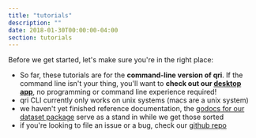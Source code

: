 ```yaml
---
title: "tutorials"
description: ""
date: 2018-01-30T00:00:00-04:00
section: tutorials
---
```


Before we get started, let's make sure you're in the right place:

* So far, these tutorials are for the **command-line version of qri**. If the command line isn't your thing, you'll want to **check out our [desktop app](https://qri.io/download)**, no programming or command line experience required!
* qri CLI currently only works on unix systems (macs are a unix system)
* we haven't yet finished reference documentation, the [godocs for our dataset package](https://godoc.org/github.com/qri-io/dataset) serve as a stand in while we get those sorted
* if you're looking to file an issue or a bug, check our [github repo](https://github.com/qri-io/qri)